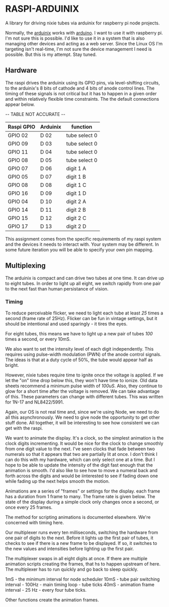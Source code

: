 # RASPI-ARDUINIX

A library for driving nixie tubes via arduinix for raspberry pi node projects.

Normally, the [arduinix](http://www.arduinix.com/) works with [arduino](https://www.arduino.cc/). I want to use it with raspberry pi. I'm not sure this is possible. I'd like to use it in a system that is also managing other devices and acting as a web server. Since the Linux OS I'm targeting isn't real-time, I'm not sure the device management I need is possible. But this is my attempt. Stay tuned.

## Hardware
The raspi drives the arduinix using its GPIO pins, via level-shifting circuits, to the arduinix's 8 bits of cathode and 4 bits of anode control lines. The timing of these signals is not critical but it has to happen in a given order and within relatively flexible time constraints. The the default connections appear below. 

-- TABLE NOT ACCURATE --

Raspi GPIO | Arduinix | function
---------- | -------- | --------
GPIO 02 | D 02 | tube select 0
GPIO 09 | D 03 | tube select 0
GPIO 11 | D 04 | tube select 0
GPIO 08 | D 05 | tube select 0
GPIO 07 | D 06 | digit 1 A
GPIO 05 | D 07 | digit 1 B
GPIO 08 | D 08 | digit 1 C
GPIO 16 | D 09 | digit 1 D
GPIO 04 | D 10 | digit 2 A
GPIO 14 | D 11 | digit 2 B
GPIO 15 | D 12 | digit 2 C
GPIO 17 | D 13 | digit 2 D

This assignment comes from the specific requirements of my raspi system and the devices it needs to interact with. Your system may be different. In some future iteration you will be able to specify your own pin mapping.

## Multiplexing

The arduinix is compact and can drive two tubes at one time. It can drive up to eight tubes. In order to light up all eight, we switch rapidly from one pair to the next fast than human persistance of vision. 

### Timing

To reduce perceivable flicker, we need to light each tube at least *25* times a second (frame rate of 25Hz). Flicker can be fun in vintage settings, but it should be intentional and used sparingly - it tires the eyes.

For eight tubes, this means we have to light up a new pair of tubes *100* times a second, or every 10mS.

We also want to set the intensity level of each digit independently. This requires using pulse-width modulation (PWN) of the anode control signals. The ideas is that at a duty cycle of 50%, the tube would appear half as bright.

However, nixie tubes require time to ignite once the voltage is applied. If we let the "on" time drop below this, they won't have time to ionize. Old data sheets recommend a minimum pulse width of *100uS*. Also, they continue to glow for a short time after the voltage is removed. We can take advantage of this. These parameters can change with different tubes. This was written for 1N-17 and NL8422/5991.

Again, our OS is not real time and, since we're using Node, we need to do all this asynchronously. We need to give node the opportunity to get other stuff done. All together, it will be interesting to see how consistent we can get with the raspi.

We want to animate the display.  It's a clock, so the simplest animation is the clock digits incrementing. It would be nice for the clock to change smoothly from one digit value to the next. I've seen clocks that fade between two numerals so that it appears that two are partially lit at once. I don't think I can do this with my hardware, which can only select one at a time. But I hope to be able to update the intensity of the digit fast enough that the animation is smooth. I'd also like to see how to move a numeral back and forth across the digits and would be iinterested to see if fading down one while fading up the next helps smooth the motion.

Animations are a series of "frames" or settings for the display. each frame has a duration from 1 frame to many. The frame rate is given below. The state of the display during a simple clock only changes once a second, or once every 25 frames.

The method for scripting animations is documented elsewhere. We're concerned with timing here. 

Our multiplexer runs every ten milliseconds, switching the hardware from one pair of digits to the next. Before it lights up the first pair of tubes, it checks to see if there is a new frame to be displayed. If so, it switches to the new values and intensities before lighting up the first pair.

The multiplexer swaps in all eight digits at once. If there are multiple animation scripts creating the frames, that hs to happen upstream of here. The multiplexer has to run quickly and go back to sleep quickly.

  1mS - the minimum interval for node scheduler
 10mS - tube pair switching interval - 100Hz - main timing loop - tube ticks
 40mS - animation frame interval - 25 Hz - every four tube ticks.

 Other functions create the animation frames.






